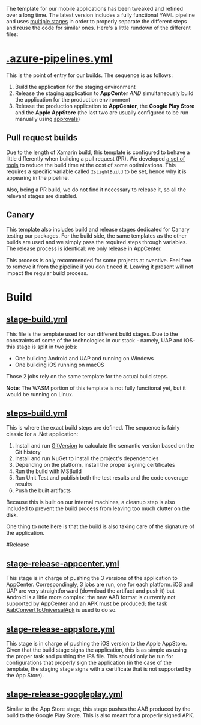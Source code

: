 The template for our mobile applications has been tweaked and refined over a long time. The latest version includes a fully functional YAML pipeline and uses [multiple stages](https://devblogs.microsoft.com/premier-developer/azure-devops-pipelines-multi-stage-pipelines-and-yaml-for-continuous-delivery/) in order to properly separate the different steps and reuse the code for similar ones. Here's a little rundown of the different files:

# [.azure-pipelines.yml](../.azure-pipelines.yml)
This is the point of entry for our builds. The sequence is as follows:
  1. Build the application for the staging environment
  2. Release the staging application to **AppCenter** _AND_ simultaneously build the application for the production environment
  3. Release the production application to **AppCenter**, the **Google Play Store** and the **Apple AppStore** (the last two are usually configured to be run manually using [approvals](https://docs.microsoft.com/en-us/azure/devops/pipelines/process/approvals?view=azure-devops&tabs=check-pass#approvals))

## Pull request builds
Due to the length of Xamarin build, this template is configured to behave a little differently when building a pull request (PR). We developed [a set of tools](https://github.com/nventive/MSBuild.UnifiedExtensions/blob/develop/src/Application.Building.Light/Readme.md) to reduce the build time at the cost of some optimizations. This requires a specific variable called `IsLightBuild` to be set, hence why it is appearing in the pipeline. 

Also, being a PR build, we do not find it necessary to release it, so all the relevant stages are disabled.

## Canary
This template also includes build and release stages dedicated for Canary testing our packages. For the build side, the same templates as the other builds are used and we simply pass the required steps through variables. The release process is identical: we only release in AppCenter.

This process is only recommended for some projects at nventive. Feel free to remove it from the pipeline if you don't need it. Leaving it present will not impact the regular build process. 

# Build
## [stage-build.yml](../build/stage-build.yml)
This file is the template used for our different build stages. Due to the constraints of some of the technologies in our stack - namely, UAP and iOS- this stage is split in two jobs: 
- One building Android and UAP and running on Windows
- One building iOS running on macOS

Those 2 jobs rely on the same template for the actual build steps.

**Note**: The WASM portion of this template is not fully functional yet, but it would be running on Linux.

## [steps-build.yml](../build/steps-build.yml)
This is where the exact build steps are defined. The sequence is fairly classic for a .Net application:
1. Install and run [GitVersion](https://gitversion.net/) to calculate the semantic version based on the Git history
1. Install and run NuGet to install the project's dependencies
1. Depending on the platform, install the proper signing certificates
1. Run the build with MSBuild
1. Run Unit Test and publish both the test results and the code coverage results 
1. Push the built artifacts

Because this is built on our internal machines, a cleanup step is also included to prevent the build process from leaving too much clutter on the disk.

One thing to note here is that the build is also taking care of the signature of the application.

#Release

## [stage-release-appcenter.yml](../build/stage-release-appcenter.yml)
This stage is in charge of pushing the 3 versions of the application to AppCenter. Correspondingly, 3 jobs are run, one for each platform.
 iOS and UAP are very straightforward (download the artifact and push it) but Android is a little more complex: the new AAB format is currently not supported by AppCenter and an APK must be produced; the task [AabConvertToUniversalApk](https://marketplace.visualstudio.com/items?itemName=DamienAicheh.bundletool-tasks) is used to do so.

## [stage-release-appstore.yml](../build/stage-release-appstore.yml)
This stage is in charge of pushing the iOS version to the Apple AppStore. Given that the build stage signs the application, this is as simple as using the proper task and pushing the IPA file. This should only be run for configurations that properly sign the application (in the case of the template, the staging stage signs with a certificate that is not supported by the App Store).

## [stage-release-googleplay.yml](../build/stage-release-googleplay.yml)
Similar to the App Store stage, this stage pushes the AAB produced by the build to the Google Play Store. This is also meant for a properly signed APK.
